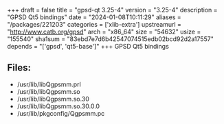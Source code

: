 +++
draft = false
title = "gpsd-qt 3.25-4"
version = "3.25-4"
description = "GPSD Qt5 bindings"
date = "2024-01-08T10:11:29"
aliases = "/packages/221203"
categories = ['xlib-extra']
upstreamurl = "http://www.catb.org/gpsd"
arch = "x86_64"
size = "54632"
usize = "155540"
sha1sum = "83ebd7e7d6b42547074515edb02bcd92d2a17557"
depends = "['gpsd', 'qt5-base']"
+++
GPSD Qt5 bindings

## Files: 
* /usr/lib/libQgpsmm.prl
* /usr/lib/libQgpsmm.so
* /usr/lib/libQgpsmm.so.30
* /usr/lib/libQgpsmm.so.30.0.0
* /usr/lib/pkgconfig/Qgpsmm.pc
